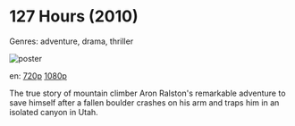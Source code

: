 # 127 Hours (2010)

Genres: adventure, drama, thriller

![poster](http://image.tmdb.org/t/p/w500/c6Nu7UjhGCQtV16WXabqOQfikK6.jpg)

en:
  [720p](magnet:?xt=urn:btih:a73e01d5ef2bf72f9e96263fdbbb0faae84d5c89&dn=127+Hours+%282010%29+720p+BrRip+x264+-+650MB+-+YIFY&tr=udp%3A%2F%2Ftracker.openbittorrent.com%3A80%2Fannounce&tr=udp%3A%2F%2Fglotorrents.pw%3A6969%2Fannounce&tr=udp%3A%2F%2Ftracker.openbittorrent.com%3A80%2Fannounce&tr=udp%3A%2F%2Ftracker.opentrackr.org%3A1337%2Fannounce&tr=udp%3A%2F%2Fzer0day.to%3A1337%2Fannounce&tr=udp%3A%2F%2Ftracker.coppersurfer.tk%3A6969%2Fannounce)
  [1080p](magnet:?xt=urn:btih:420eac6f6131ce8d291a648c226f2cd3b9ad8103&dn=127+Hours+%282010%29+1080p+BrRip+x264+-+1.40GB+-+YIFY&tr=udp%3A%2F%2Ftracker.openbittorrent.com%3A80%2Fannounce&tr=udp%3A%2F%2Fglotorrents.pw%3A6969%2Fannounce&tr=udp%3A%2F%2Ftracker.openbittorrent.com%3A80%2Fannounce&tr=udp%3A%2F%2Ftracker.opentrackr.org%3A1337%2Fannounce&tr=udp%3A%2F%2Fzer0day.to%3A1337%2Fannounce&tr=udp%3A%2F%2Ftracker.coppersurfer.tk%3A6969%2Fannounce)
  


The true story of mountain climber Aron Ralston's remarkable adventure to save himself after a fallen boulder crashes on his arm and traps him in an isolated canyon in Utah.